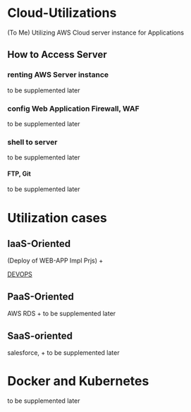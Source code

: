 # Cloud-Utilizations
(To Me) Utilizing AWS Cloud server instance for Applications

## How to Access Server

### renting AWS Server instance
to be supplemented later

### config Web Application Firewall, WAF
to be supplemented later

### shell to server
to be supplemented later

#### FTP, Git
to be supplemented later

# Utilization cases
## IaaS-Oriented
(Deploy of WEB-APP Impl Prjs) +

[DEVOPS](https://github.com/devsacti/Cloud-Utilizations/tree/main/DEVOPS)

## PaaS-Oriented
AWS RDS
+
to be supplemented later

## SaaS-oriented 
salesforce,
+
to be supplemented later

# Docker and Kubernetes
to be supplemented later